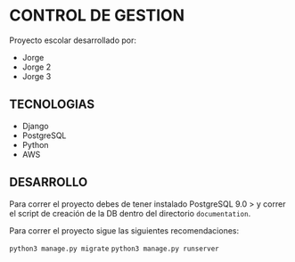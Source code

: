 # CONTROL DE GESTION

Proyecto escolar desarrollado por:

- Jorge
- Jorge 2
- Jorge 3

## TECNOLOGIAS

- Django
- PostgreSQL
- Python
- AWS


## DESARROLLO

Para correr el proyecto debes de tener instalado PostgreSQL 9.0 > y correr el script de creación de la DB dentro del directorio `documentation`.

Para correr el proyecto sigue las siguientes recomendaciones:

`python3 manage.py migrate`
`python3 manage.py runserver`